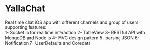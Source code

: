 # YallaChat
Real time chat iOS app with different channels and group of users supporting features:   
1- Socket io for realtime interaction
2- TableView 
3- RESTful API with MongoDB and Node js 
4- MVC design pattern 
5- parsing JSON 
6- Notification
7- UserDefaults and Coredata

